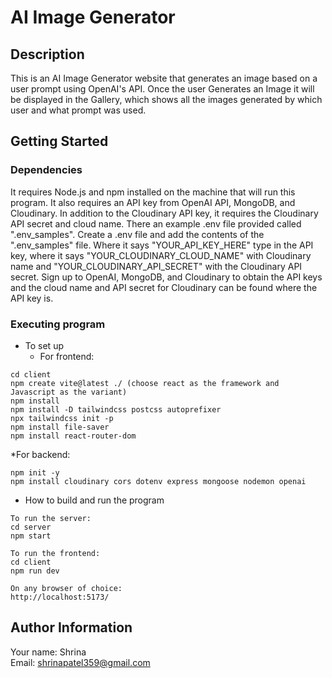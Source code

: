 # AI Image Generator
## Description

This is an AI Image Generator website that generates an image based on a user prompt using OpenAI's API. Once the user Generates an Image it will be displayed in the Gallery, which shows all the images generated by which user and what prompt was used.

## Getting Started
### Dependencies

It requires Node.js and npm installed on the machine that will run this program. It also requires an API key from OpenAI API, MongoDB, and Cloudinary. In addition to the Cloudinary API key, it requires the Cloudinary API secret and cloud name. There an example .env file provided called ".env_samples". Create a .env file and add the contents of the ".env_samples" file. Where it says "YOUR_API_KEY_HERE" type in the API key, where it says "YOUR_CLOUDINARY_CLOUD_NAME" with Cloudinary name and "YOUR_CLOUDINARY_API_SECRET" with the Cloudinary API secret. Sign up to OpenAI, MongoDB, and Cloudinary to obtain the API keys and the cloud name and API secret for Cloudinary can be found where the API key is.

### Executing program
* To set up
  * For frontend:
```
cd client
npm create vite@latest ./ (choose react as the framework and Javascript as the variant)
npm install
npm install -D tailwindcss postcss autoprefixer
npx tailwindcss init -p
npm install file-saver
npm install react-router-dom
```
  *For backend:
```
npm init -y
npm install cloudinary cors dotenv express mongoose nodemon openai
```

* How to build and run the program
```
To run the server:
cd server
npm start

To run the frontend:
cd client
npm run dev

On any browser of choice:
http://localhost:5173/
```

## Author Information
Your name: Shrina<br />
Email: shrinapatel359@gmail.com
